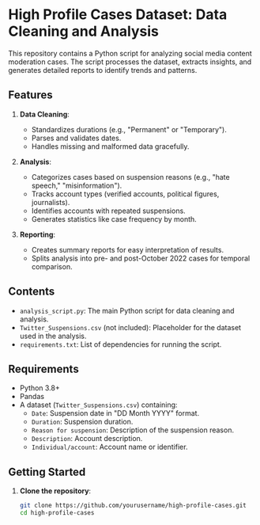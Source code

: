 # High Profile Cases Dataset: Data Cleaning and Analysis

This repository contains a Python script for analyzing social media content moderation cases. The script processes the dataset, extracts insights, and generates detailed reports to identify trends and patterns.

## Features

1. **Data Cleaning**:
   - Standardizes durations (e.g., "Permanent" or "Temporary").
   - Parses and validates dates.
   - Handles missing and malformed data gracefully.

2. **Analysis**:
   - Categorizes cases based on suspension reasons (e.g., "hate speech," "misinformation").
   - Tracks account types (verified accounts, political figures, journalists).
   - Identifies accounts with repeated suspensions.
   - Generates statistics like case frequency by month.

3. **Reporting**:
   - Creates summary reports for easy interpretation of results.
   - Splits analysis into pre- and post-October 2022 cases for temporal comparison.

## Contents

- `analysis_script.py`: The main Python script for data cleaning and analysis.
- `Twitter_Suspensions.csv` (not included): Placeholder for the dataset used in the analysis.
- `requirements.txt`: List of dependencies for running the script.

## Requirements

- Python 3.8+
- Pandas
- A dataset (`Twitter_Suspensions.csv`) containing:
  - `Date`: Suspension date in "DD Month YYYY" format.
  - `Duration`: Suspension duration.
  - `Reason for suspension`: Description of the suspension reason.
  - `Description`: Account description.
  - `Individual/account`: Account name or identifier.

## Getting Started

1. **Clone the repository**:
   ```bash
   git clone https://github.com/yourusername/high-profile-cases.git
   cd high-profile-cases
